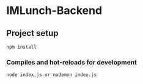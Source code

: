 # IMLunch-Backend

## Project setup
```
npm install
```

### Compiles and hot-reloads for development
```
node index.js or nodemon index.js
```
